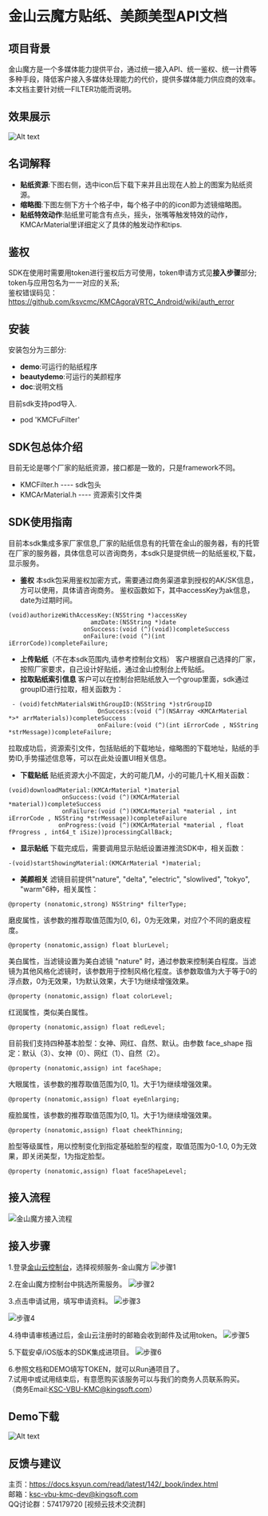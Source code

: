 # 金山云魔方贴纸、美颜美型API文档
## 项目背景
金山魔方是一个多媒体能力提供平台，通过统一接入API、统一鉴权、统一计费等多种手段，降低客户接入多媒体处理能力的代价，提供多媒体能力供应商的效率。 本文档主要针对统一FILTER功能而说明。
## 效果展示
![Alt text](https://raw.githubusercontent.com/wiki/ksvcmc/KMCFuFilter_iOS/img.jpg)
## 名词解释
- **贴纸资源**:下图右侧，选中icon后下载下来并且出现在人脸上的图案为贴纸资源。
- **缩略图**:下图左侧下方十个格子中，每个格子中的的icon即为滤镜缩略图。
- **贴纸特效动作**:贴纸里可能含有点头，摇头，张嘴等触发特效的动作，KMCArMaterial里详细定义了具体的触发动作和tips.
## 鉴权
SDK在使用时需要用token进行鉴权后方可使用，token申请方式见**接入步骤**部分;  
token与应用包名为一一对应的关系;  
鉴权错误码见：https://github.com/ksvcmc/KMCAgoraVRTC_Android/wiki/auth_error
## 安装
安装包分为三部分:
- **demo**:可运行的贴纸程序
- **beautydemo**:可运行的美颜程序
- **doc**:说明文档

目前sdk支持pod导入.
- pod 'KMCFuFilter'


## SDK包总体介绍
目前无论是哪个厂家的贴纸资源，接口都是一致的，只是framework不同。
- KMCFilter.h  ---- sdk包头
- KMCArMaterial.h  ---- 资源索引文件类


## SDK使用指南
目前本sdk集成多家厂家信息,厂家的贴纸信息有的托管在金山的服务器，有的托管在厂家的服务器，具体信息可以咨询商务，本sdk只是提供统一的贴纸鉴权,下载，显示服务。
+ **鉴权**
  本sdk包采用鉴权加密方式，需要通过商务渠道拿到授权的AK/SK信息，方可以使用，具体请咨询商务。
鉴权函数如下，其中accessKey为ak信息，date为过期时间。
```
(void)authorizeWithAccessKey:(NSString *)accessKey
                       amzDate:(NSString *)date
                     onSuccess:(void (^)(void))completeSuccess
                     onFailure:(void (^)(int iErrorCode))completeFailure;
```

+ **上传贴纸**（不在本sdk范围内,请参考控制台文档）
 客户根据自己选择的厂家，按照厂家要求，自己设计好贴纸，通过金山控制台上传贴纸。
+ **拉取贴纸索引信息**
 客户可以在控制台把贴纸放入一个group里面，sdk通过groupID进行拉取，相关函数为：
```
 - (void)fetchMaterialsWithGroupID:(NSString *)strGroupID
                         OnSuccess:(void (^)(NSArray <KMCArMaterial *>* arrMaterials))completeSuccess
                         onFailure:(void (^)(int iErrorCode , NSString *strMessage))completeFailure;
```
拉取成功后，资源索引文件，包括贴纸的下载地址，缩略图的下载地址，贴纸的手势ID,手势描述信息等，可以在此处设置UI相关信息。
+ **下载贴纸**
贴纸资源大小不固定，大的可能几M，小的可能几十K,相关函数：
```
(void)downloadMaterial:(KMCArMaterial *)material
               onSuccess:(void (^)(KMCArMaterial *material))completeSuccess
               onFailure:(void (^)(KMCArMaterial *material , int iErrorCode , NSString *strMessage))completeFailure
              onProgress:(void (^)(KMCArMaterial *material , float fProgress , int64_t iSize))processingCallBack;
```
+ **显示贴纸**
下载完成后，需要调用显示贴纸设置进推流SDK中，相关函数：
```
-(void)startShowingMaterial:(KMCArMaterial *)material;
```
+ **美颜相关**
滤镜目前提供"nature", "delta", "electric", "slowlived", "tokyo", "warm"6种，相关属性：
```
@property (nonatomic,strong) NSString* filterType;
```
磨皮属性，该参数的推荐取值范围为[0, 6]，0为无效果，对应7个不同的磨皮程度。
```
@property (nonatomic,assign) float blurLevel;
```
美白属性，当滤镜设置为美白滤镜 "nature" 时，通过参数来控制美白程度。当滤镜为其他风格化滤镜时，该参数用于控制风格化程度。该参数取值为大于等于0的浮点数，0为无效果，1为默认效果，大于1为继续增强效果。
```
@property (nonatomic,assign) float colorLevel;
```
红润属性，类似美白属性。
```
@property (nonatomic,assign) float redLevel;
```
目前我们支持四种基本脸型：女神、网红、自然、默认。由参数 face_shape 指定：默认（3）、女神（0）、网红（1）、自然（2）。
```
@property (nonatomic,assign) int faceShape;
```
大眼属性，该参数的推荐取值范围为[0, 1]。大于1为继续增强效果。
```
@property (nonatomic,assign) float eyeEnlarging;
```
瘦脸属性，该参数的推荐取值范围为[0, 1]。大于1为继续增强效果。
```
@property (nonatomic,assign) float cheekThinning;
```
脸型等级属性，用以控制变化到指定基础脸型的程度，取值范围为0-1.0, 0为无效果，即关闭美型，1为指定脸型。
```
@property (nonatomic,assign) float faceShapeLevel;
```

## 接入流程
![金山魔方接入流程](https://raw.githubusercontent.com/wiki/ksvcmc/KMCSTFilter_Android/all.jpg "金山魔方接入流程")
## 接入步骤  
1.登录[金山云控制台]( https://console.ksyun.com)，选择视频服务-金山魔方
![步骤1](https://raw.githubusercontent.com/wiki/ksvcmc/KMCSTFilter_Android/step1.png "接入步骤1")

2.在金山魔方控制台中挑选所需服务。
![步骤2](https://raw.githubusercontent.com/wiki/ksvcmc/KMCSTFilter_Android/step2.png "接入步骤2")

3.点击申请试用，填写申请资料。
![步骤3](https://raw.githubusercontent.com/wiki/ksvcmc/KMCSTFilter_Android/step3.png "接入步骤3")

![步骤4](https://raw.githubusercontent.com/wiki/ksvcmc/KMCSTFilter_Android/step4.png "接入步骤4")

4.待申请审核通过后，金山云注册时的邮箱会收到邮件及试用token。
![步骤5](https://raw.githubusercontent.com/wiki/ksvcmc/KMCSTFilter_Android/step5.png "接入步骤5")

5.下载安卓/iOS版本的SDK集成进项目。
![步骤6](https://raw.githubusercontent.com/wiki/ksvcmc/KMCSTFilter_Android/step6.png "接入步骤6")

6.参照文档和DEMO填写TOKEN，就可以Run通项目了。  
7.试用中或试用结束后，有意愿购买该服务可以与我们的商务人员联系购买。  
（商务Email:KSC-VBU-KMC@kingsoft.com）
## Demo下载
![Alt text](https://raw.githubusercontent.com/wiki/ksvcmc/KMCFuFilter_iOS/fu_ios.png)

## 反馈与建议
主页：https://docs.ksyun.com/read/latest/142/_book/index.html  
邮箱：ksc-vbu-kmc-dev@kingsoft.com  
QQ讨论群：574179720 [视频云技术交流群]  
